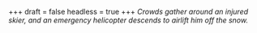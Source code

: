
+++
draft = false
headless = true
+++
_Crowds gather around an injured skier, and an emergency helicopter descends to airlift him off the snow._
